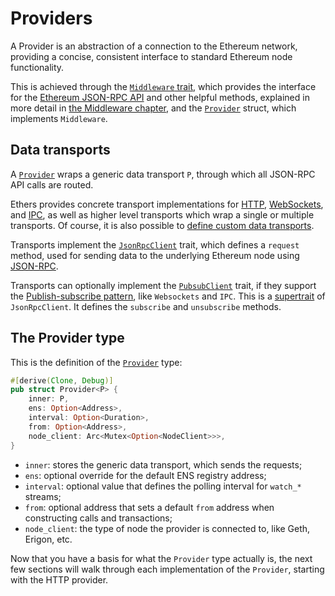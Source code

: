 # Providers

A Provider is an abstraction of a connection to the Ethereum network, providing a concise, consistent interface to standard Ethereum node functionality.

This is achieved through the [`Middleware` trait][middleware], which provides the interface for the [Ethereum JSON-RPC API](https://ethereum.github.io/execution-apis/api-documentation) and other helpful methods, explained in more detail in [the Middleware chapter](../middleware/middleware.md), and the [`Provider`][provider] struct, which implements `Middleware`.

## Data transports

A [`Provider`][provider] wraps a generic data transport `P`, through which all JSON-RPC API calls are routed.

Ethers provides concrete transport implementations for [HTTP](./http.md), [WebSockets](./ws.md), and [IPC](./ipc.md), as well as higher level transports which wrap a single or multiple transports. Of course, it is also possible to [define custom data transports](./custom.md).

Transports implement the [`JsonRpcClient`](https://docs.rs/ethers/latest/ethers/providers/trait.JsonRpcClient.html) trait, which defines a `request` method, used for sending data to the underlying Ethereum node using [JSON-RPC](https://www.jsonrpc.org/specification).

Transports can optionally implement the [`PubsubClient`](https://docs.rs/ethers/latest/ethers/providers/trait.PubsubClient.html) trait, if they support the [Publish-subscribe pattern](https://en.wikipedia.org/wiki/Publish%E2%80%93subscribe_pattern), like `Websockets` and `IPC`. This is a [supertrait](https://doc.rust-lang.org/book/ch19-03-advanced-traits.html#using-supertraits-to-require-one-traits-functionality-within-another-trait) of `JsonRpcClient`. It defines the `subscribe` and `unsubscribe` methods.

## The Provider type

This is the definition of the [`Provider`][provider] type:

```rust
#[derive(Clone, Debug)]
pub struct Provider<P> {
    inner: P,
    ens: Option<Address>,
    interval: Option<Duration>,
    from: Option<Address>,
    node_client: Arc<Mutex<Option<NodeClient>>>,
}
```

-   `inner`: stores the generic data transport, which sends the requests;
-   `ens`: optional override for the default ENS registry address;
-   `interval`: optional value that defines the polling interval for `watch_*` streams;
-   `from`: optional address that sets a default `from` address when constructing calls and transactions;
-   `node_client`: the type of node the provider is connected to, like Geth, Erigon, etc.

Now that you have a basis for what the `Provider` type actually is, the next few sections will walk through each implementation of the `Provider`, starting with the HTTP provider.

[middleware]: https://docs.rs/ethers/latest/ethers/providers/trait.Middleware.html
[provider]: https://docs.rs/ethers/latest/ethers/providers/struct.Provider.html
